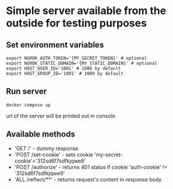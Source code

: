 # Simple server available from the outside for testing purposes

## Set environment variables

```
export NGROK_AUTH_TOKEN='{MY_SECRET_TOKEN}' # optional
export NGROK_STATIC_DOMAIN='{MY_STATIC_DOMAIN}' # optional
export HOST_USER_ID='1001' # 1000 by default
export HOST_GROUP_ID='1001' # 1000 by default
```

## Run server

```
docker compose up
```

url of the server will be printed out in console 

## Available methods

- 'GET /' - dummy response
- 'POST /set-cookie' - sets cookie 'my-secret-cookie'='312sd6f7sdfkjqwe9'
- 'POST /authorize' - returns 401 status if cookie 'auth-cookie' != '312sd6f7sdfkjqwe9'
- 'ALL /reflect/**' - returns request's content in response body
